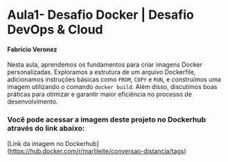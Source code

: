 # Aula1- Desafio Docker | Desafio DevOps & Cloud 

#### Fabricio Veronez

Nesta aula, aprendemos os fundamentos para criar imagens Docker personalizadas. Exploramos a estrutura de um arquivo Dockerfile, adicionamos instruções básicas como `FROM`, `COPY` e `RUN`, e construímos uma imagem utilizando o comando `docker build`. Além disso, discutimos boas práticas para otimizar e garantir maior eficiência no processo de desenvolvimento.

### Você pode acessar a imagem deste projeto no Dockerhub através do link abaixo:

[Link da imagem no Dockerhub] (https://hub.docker.com/r/marlileite/conversao-distancia/tags)
